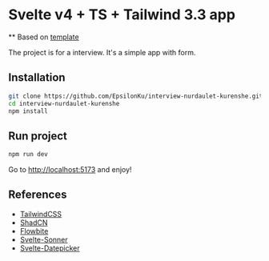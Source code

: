 # Svelte v4 + TS + Tailwind 3.3 app

** Based on [template](https://github.com/colinbate/svelte-ts-tailwind-template)

The project is for a interview. It's a simple app with form.

## Installation
```bash
git clone https://github.com/EpsilonKu/interview-nurdaulet-kurenshe.git
cd interview-nurdaulet-kurenshe
npm install
```
## Run project
```bash
npm run dev
```
Go to [http://localhost:5173](http://localhost:5173) and enjoy!

## References
- [TailwindCSS](https://tailwindcss.com/)
- [ShadCN](https://www.shadcn-svelte.com/)
- [Flowbite](https://flowbite.com/)
- [Svelte-Sonner](https://github.com/wobsoriano/svelte-sonner)
- [Svelte-Datepicker](https://github.com/svelte-plugins/datepicker)
